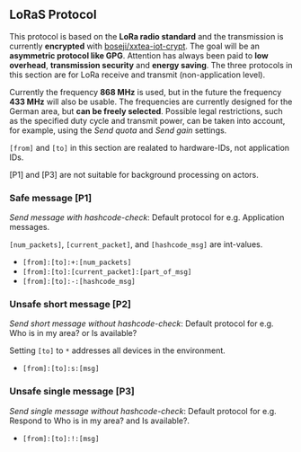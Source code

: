 ## LoRaS Protocol

This protocol is based on the **LoRa radio standard** and the transmission is currently **encrypted** with [boseji/xxtea-iot-crypt](https://registry.platformio.org/libraries/boseji/xxtea-iot-crypt). The goal will be an **asymmetric protocol like GPG**. Attention has always been paid to **low overhead**, **transmission security** and **energy saving**. The three protocols in this section are for LoRa receive and transmit (non-application level).

Currently the frequency **868 MHz** is used, but in the future the frequency **433 MHz** will also be usable. The frequencies are currently designed for the German area, but **can be freely selected**. Possible legal restrictions, such as the specified duty cycle and transmit power, can be taken into account, for example, using the *Send quota* and *Send gain* settings.

`[from]` and `[to]` in this section are realated to hardware-IDs, not application IDs. 

\[P1\] and \[P3\] are not suitable for background processing on actors.

### Safe message \[P1\]

*Send message with hashcode-check*: Default protocol for e.g. Application messages.

`[num_packets]`, `[current_packet]`, and `[hashcode_msg]` are int-values.

- `[from]:[to]:+:[num_packets]`
- `[from]:[to]:[current_packet]:[part_of_msg]`
- `[from]:[to]:-:[hashcode_msg]`

### Unsafe short message \[P2\]

*Send short message without hashcode-check*: Default protocol for e.g. Who is in my area? or Is available?

Setting `[to]` to `*` addresses all devices in the environment.

- `[from]:[to]:s:[msg]`

### Unsafe single message \[P3\]

*Send single message without hashcode-check*: Default protocol for e.g. Respond to Who is in my area? and Is available?.

- `[from]:[to]:!:[msg]`
